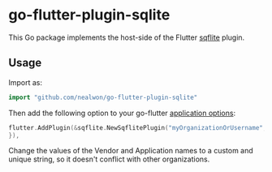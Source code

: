 # go-flutter-plugin-sqlite

This Go package implements the host-side of the Flutter [sqflite](https://pub.dartlang.org/packages/sqflite) plugin.

## Usage

Import as:

```go
import "github.com/nealwon/go-flutter-plugin-sqlite"
```

Then add the following option to your go-flutter [application options](https://github.com/go-flutter-desktop/go-flutter/blob/68868301742b864b719b31ae51c7ec4b3b642d1a/example/simpleDemo/main.go#L53):

```go
flutter.AddPlugin(&sqflite.NewSqflitePlugin("myOrganizationOrUsername","myApplicationName"),
}),
```

Change the values of the Vendor and Application names to a custom and unique
string, so it doesn't conflict with other organizations.
